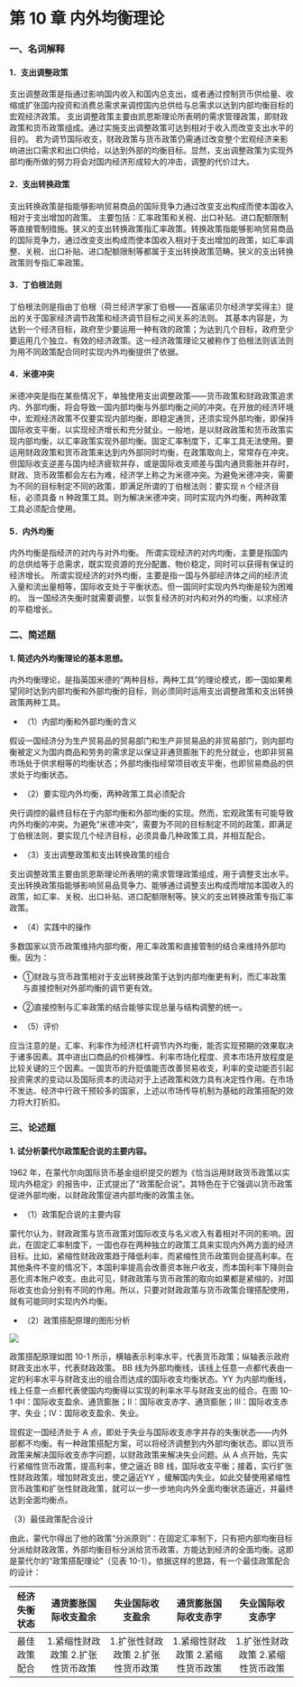 # 第 10 章 内外均衡理论

### 一、名词解释

#### 1．支出调整政策

支出调整政策是指通过影响国内收入和国内总支出，或者通过控制货币供给量、收缩或扩张国内投资和消费总需求来调控国内总供给与总需求以达到内部均衡目标的宏观经济政策。
支出调整政策主要由凯恩斯理论所表明的需求管理政策，即财政政策和货币政策组成。通过实施支出调整政策可达到相对于收入而改变支出水平的目的。
若为调节国际收支，财政政策与货币政策仍需通过改变整个宏观经济来影响进出口需求和出口供给，以达到外部的均衡目标。显然，支出调整政策为实现外部均衡所做的努力将会对国内经济形成较大的冲击，调整的代价过大。

#### 2．支出转换政策

支出转换政策是指能够影响贸易商品的国际竞争力通过改变支出构成而使本国收入相对于支出增加的政策。
主要包括：汇率政策和关税、出口补贴、进口配额限制等直接管制措施。狭义的支出转换政策指汇率政策。转换政策指能够影响贸易商品的国际竞争力，通过改变支出构成而使本国收入相对于支出增加的政策，如汇率调整、关税、出口补贴、进口配额限制等都属于支出转换政策范畴。狭义的支出转换政策则专指汇率政策。

#### 3．丁伯根法则

丁伯根法则是指由丁伯根（荷兰经济学家丁伯根——首届诺贝尔经济学奖得主）提出的关于国家经济调节政策和经济调节目标之间关系的法则。
其基本内容是，为达到一个经济目标，政府至少要运用一种有效的政策；为达到几个目标，政府至少要运用几个独立、有效的经济政策。这一经济政策理论又被称作丁伯根法则该法则为用不同政策配合同时实现内外均衡提供了依据。

#### 4．米德冲突

米德冲突是指在某些情况下，单独使用支出调整政策——货币政策和财政政策追求内、外部均衡，将会导致一国内部均衡与外部均衡之间的冲突。在开放的经济环境中，宏观经济政策不仅要实现内部均衡，即稳定通货，还须实现外部均衡，即保持国际收支平衡，以实现经济增长和充分就业。一般地，是以财政政策和货币政策实现内部均衡，以汇率政策实现外部均衡。固定汇率制度下，汇率工具无法使用。要运用财政政策和货币政策来达到内外部同时均衡，在政策取向上，常常存在冲突。但国际收支逆差与国内经济疲软并存，或是国际收支顺差与国内通货膨胀并存时，财政、货币政策都会左右为难，经济学上称之为米德冲突。为避免米德冲突，需要为不同的目标制定不同的政策，即满足所谓的丁伯根法则：要实现 n 个经济目标，必须具备 n 种政策工具。则为解决米德冲突，同时实现内外均衡，两种政策工具必须配合使用。

#### 5．内外均衡

内外均衡是指经济的对内与对外均衡。
所谓实现经济的对内均衡，主要是指国内的总供给等于总需求，既实现资源的充分配置、物价稳定，同时可以获得有保证的经济增长。
所谓实现经济的对外均衡，主要是指一国与外部经济体之间的经济流入量和流出量相等，国际收支处于平衡状态。但一国同时实现内外均衡是较为困难的。
当一国经济失衡时就需要调整，以恢复经济的对内和对外的均衡，以求经济的平稳增长。

### 二、简述题

#### 1. 简述内外均衡理论的基本思想。

内外均衡理论，是指英国米德的“两种目标，两种工具”的理论模式，即一国如果希望同时达到内部均衡和外部均衡的目标，则必须同时运用支出调整政策和支出转换政策两种工具。

- （1）内部均衡和外部均衡的含义

假设一国经济分为生产贸易品的贸易部门和生产非贸易品的非贸易部门，则内部均衡被定义为国内商品和劳务的需求足以保证非通货膨胀下的充分就业，也即非贸易市场处于供求相等的均衡状态；外部均衡指经常项目收支平衡，也即贸易商品的供求处于均衡状态。

- （2）要实现内外均衡，两种政策工具必须配合

央行调控的最终目标在于内部均衡和外部均衡的实现。然而，宏观政策有可能导致内外均衡的冲突。为避免“米德冲突”，需要为不同的目标制定不同的政策，即满足丁伯根法则，要实现几个经济目标，必须具备几种政策工具，并相互配合。

- （3）支出调整政策和支出转换政策的组合

支出调整政策主要由凯恩斯理论所表明的需求管理政策组成，用于调整支出水平。支出转换政策指能够影响贸易品竞争力、能够通过调整支出构成而增加本国收入的政策，如汇率、关税、出口补贴、进口配额限制等。狭义的支出转换政策专指汇率政策。

- （4）实践中的操作

多数国家以货币政策维持内部均衡，用汇率政策和直接管制的结合来维持外部均衡。因为：
- ①财政与货币政策相对于支出转换政策于达到内部均衡更有利，而汇率政策与直接控制对外部均衡的调节更有效。
- ②直接控制与汇率政策的结合能够实现总量与结构调整的统一。

- （5）评价

应当注意的是，汇率、利率作为经济杠杆调节内外均衡，能否实现预期的效果取决于诸多因素。其中进出口商品的价格弹性、利率市场化程度、资本市场开放程度是比较关键的三个因素。一国货币的升贬值能否改善贸易收支，利率的变动能否引起投资需求的变动以及国际资本的流动对于上述政策和效力具有决定性作用。在市场不发达、经济中行政干预较多的国家，上述以市场传导机制为基础的政策搭配的效力将大打折扣。

### 三、论述题

#### 1. 试分析蒙代尔政策配合说的主要内容。

1962 年，在蒙代尔向国际货币基金组织提交的题为《恰当运用财政货币政策以实现内外稳定》的报告中，正式提出了“政策配合说”。其特色在于它强调以货币政策促进外部均衡，以财政政策促进内部均衡的政策主张。

- （1）政策配合说的主要内容

蒙代尔认为，财政政策与货币政策对国际收支与名义收入有着相对不同的影响。因此，在固定汇率制度下，一国也存在两种独立的政策工具来实现内外两方面的经济目标。比如，紧缩性财政政策趋于降低利率，而紧缩性货币政策则会提高利率。在其他条件不变的情况下，本国利率提高会改善资本账户收支，而本国利率下降则会恶化资本账户收支。由此可见，财政政策与货币政策的取向如果都是紧缩的，对国际收支也会分别有不同的作用。所以，只要对财政政策与货币政策合理搭配使用，就有可能同时实现内外均衡。

- （2）政策搭配原理的图形分析

![](src/img/exercises/currency/10-1.png)

政策搭配原理如图 10-1 所示，横轴表示利率水平，代表货币政策；纵轴表示政府财政支出水平，代表财政政策。 BB 线为外部均衡线，该线上任意一点都代表由一定的利率水平与财政支出的组合而达成的国际收支均衡状态。YY 为内部均衡线，线上任意一点都代表使国内均衡得以实现的利率水平与财政支出的组合。在图 10-1 中Ⅰ：国际收支盈余、通货膨胀；Ⅱ：国际收支赤字、通货膨胀；Ⅲ：国际收支赤字、失业；Ⅳ：国际收支盈余、失业。

现假定一国经济处于 A 点，即处于失业与国际收支赤字并存的失衡状态——内外部都不均衡。有一种政策搭配方案，可以将经济调整到内外部均衡状态。即以货币政策来解决国际收支赤字问题，以财政政策来解决失业问题。从 A 点开始，先实行紧缩性货币政策，提高利率，使之逼近 BB 线，国际收支平衡；接着，实行扩张性财政政策，增加财政支出，使之逼近YY ，缓解国内失业。如此交替使用紧缩性货币政策和扩张性财政政策，就可以一步一步地向内外全面均衡状态逼近，并最终达到全面均衡点。

（3）最佳政策配合设计

由此，蒙代尔得出了他的政策“分派原则”：在固定汇率制下，只有把内部均衡目标分派给财政政策，外部均衡目标分派给货币政策，方能达到经济的全面均衡。这即是蒙代尔的“政策搭配理论”（见表 10-1）。依据这样的思路，有一个最佳政策配合的设计：

| 经济失衡状态 | 通货膨胀国际收支盈余 | 失业国际收支盈余 | 通货膨胀国际收支赤字 | 失业国际收支赤字 |
|:-----------:|:------------------:|:---------------:|:------------------:|:---------------:|
| 最佳政策配合 | 1.紧缩性财政政策 2.扩张性货币政策 | 1.扩张性财政政策 2.扩张性货币政策 | 1.紧缩性财政政策 2.紧缩性货币政策 | 1.扩张性财政政策 2.紧缩性货币政策 |

